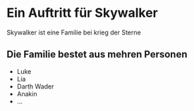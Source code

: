 # Ein Auftritt für Skywalker
Skywalker ist eine Familie bei krieg der Sterne
## Die Familie bestet aus mehren Personen
* Luke
* Lia
* Darth Wader
* Anakin
* ...